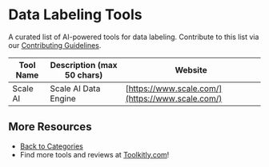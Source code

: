 # Data Labeling Tools

A curated list of AI-powered tools for data labeling. Contribute to this list via our [Contributing Guidelines](../CONTRIBUTING.md).

| Tool Name | Description (max 50 chars) | Website |
|-----------|----------------------------|---------|
| Scale AI | Scale AI Data Engine | [https://www.scale.com/](https://www.scale.com/) |

## More Resources
- [Back to Categories](../README.md)
- Find more tools and reviews at [Toolkitly.com](https://toolkitly.com)!
